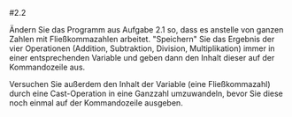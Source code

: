 #2.2

Ändern Sie das Programm aus Aufgabe 2.1 so, dass es anstelle von ganzen Zahlen mit Fließkommazahlen arbeitet. "Speichern" Sie das Ergebnis der vier Operationen (Addition, Subtraktion, Division, Multiplikation) immer in einer entsprechenden Variable und geben dann den Inhalt dieser auf der Kommandozeile aus.

Versuchen Sie außerdem den Inhalt der Variable (eine Fließkommazahl) durch eine Cast-Operation in eine Ganzzahl umzuwandeln, bevor Sie diese noch einmal auf der Kommandozeile ausgeben.